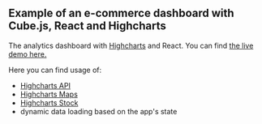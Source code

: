 ## Example of an e-commerce dashboard with Cube.js, React and Highcharts

The analytics dashboard with [Highcharts](https://www.highcharts.com/) and React.
You can find [the live demo here.](https://highcharts-demo.cube.dev/)

Here you can find usage of:

- [Highcharts API](https://www.highcharts.com/blog/products/highcharts/)
- [Highcharts Maps](https://www.highcharts.com/products/maps/)
- [Highcharts Stock](https://www.highcharts.com/products/stock/)
- dynamic data loading based on the app's state
